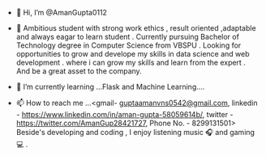 - 👋 Hi, I’m @AmanGupta0112
- 👀  Ambitious student with strong work ethics , result oriented ,adaptable and always eagar to learn student . Currently pursuing Bachelor of Technology degree in Computer Science from VBSPU .
      Looking for  opportunities to grow and develope my skills in data science and web development . where i can grow my skills and learn from the expert . And be a great asset to the company.

- 🌱 I’m currently learning ...Flask and Machine Learning....

- 📫 How to reach me ...<gmail- guptaamanvns0542@gmail.com,
                         linkedin - https://www.linkedin.com/in/aman-gupta-58059614b/,
                         twitter -https://twitter.com/AmanGup28421727,
                         Phone No. - 8299131501>
  Beside's developing and coding , I enjoy listening music 🎧 and gaming 💻 .
 

<!---
AmanGupta0112/AmanGupta0112 is a ✨ special ✨ repository because its `README.md` (this file) appears on your GitHub profile.
You can click the Preview link to take a look at your changes.
--->
